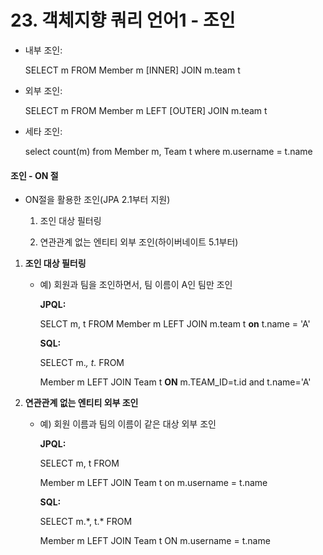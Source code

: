 # 23. 객체지향 쿼리 언어1 - 조인

- 내부 조인:
  
  SELECT m FROM Member m [INNER] JOIN m.team t

- 외부 조인:
  
  SELECT m FROM Member m LEFT [OUTER] JOIN m.team t

- 세타 조인:
  
  select count(m) from Member m, Team t where m.username = t.name

#### 조인 - ON 절

- ON절을 활용한 조인(JPA 2.1부터 지원)
  
  1. 조인 대상 필터링
  
  2. 연관관계 없는 엔티티 외부 조인(하이버네이트 5.1부터)
1. **조인 대상 필터링**
   
   - 예) 회원과 팀을 조인하면서, 팀 이름이 A인 팀만 조인
     
     **JPQL:**
     
     SELCT m, t FROM Member m LEFT JOIN m.team t **on** t.name = 'A'
     
     **SQL:**
     
     SELECT m.*, t.* FROM
     
     Member m LEFT JOIN Team t **ON** m.TEAM_ID=t.id and t.name='A'

2. **연관관계 없는 엔티티 외부 조인**
   
   - 예) 회원 이름과 팀의 이름이 같은 대상 외부 조인
     
     **JPQL:**
     
     SELECT m, t FROM
     
     Member m LEFT JOIN Team t on m.username = t.name
     
     **SQL:**
     
     SELECT m.\*, t.\* FROM
     
     Member m LEFT JOIN Team t ON m.username = t.name


